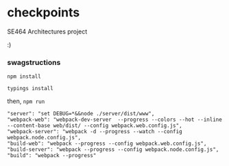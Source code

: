 # checkpoints
SE464 Architectures project


:)


### swagstructions
`npm install`

`typings install`

then,
`npm run`
```
"server": "set DEBUG=*&&node ./server/dist/www",
"webpack-web": "webpack-dev-server  --progress --colors --hot --inline --content-base web/dist/ --config webpack.web.config.js",
"webpack-server": "webpack -d --progress --watch --config webpack.node.config.js",
"build-web": "webpack --progress --config webpack.web.config.js",
"build-server": "webpack --progress --config webpack.node.config.js",
"build": "webpack --progress"
```
